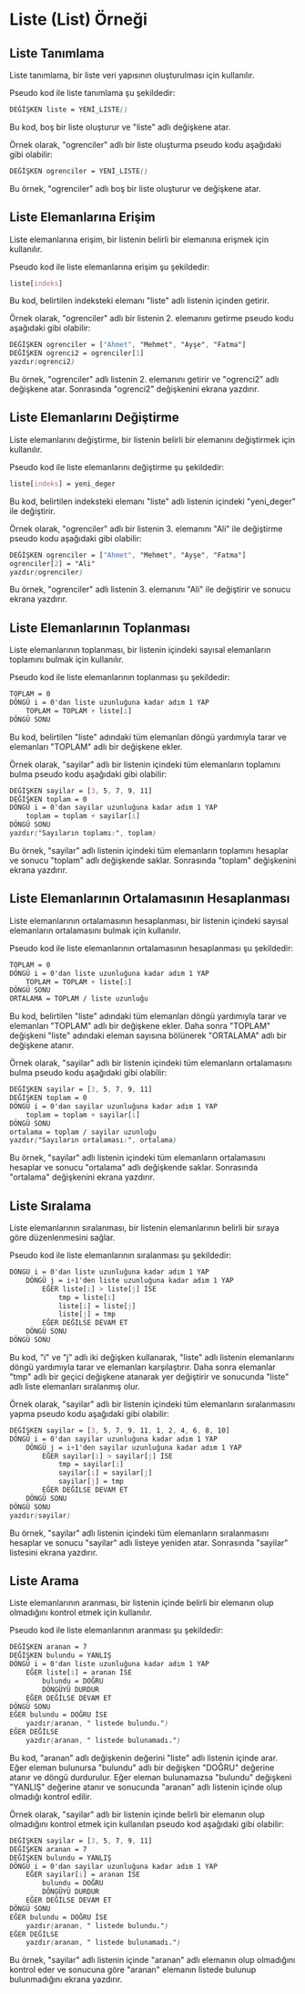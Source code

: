 # Liste (List) Örneği

## Liste Tanımlama

Liste tanımlama, bir liste veri yapısının oluşturulması için kullanılır.

Pseudo kod ile liste tanımlama şu şekildedir:

```css
DEĞİŞKEN liste = YENİ_LISTE()
```

Bu kod, boş bir liste oluşturur ve "liste" adlı değişkene atar.

Örnek olarak, "ogrenciler" adlı bir liste oluşturma pseudo kodu aşağıdaki gibi olabilir:

```css
DEĞİŞKEN ogrenciler = YENİ_LISTE()
```

Bu örnek, "ogrenciler" adlı boş bir liste oluşturur ve değişkene atar.

## Liste Elemanlarına Erişim

Liste elemanlarına erişim, bir listenin belirli bir elemanına erişmek için kullanılır.

Pseudo kod ile liste elemanlarına erişim şu şekildedir:

```css
liste[indeks]
```

Bu kod, belirtilen indeksteki elemanı "liste" adlı listenin içinden getirir.

Örnek olarak, "ogrenciler" adlı bir listenin 2. elemanını getirme pseudo kodu aşağıdaki gibi olabilir:

```css
DEĞİŞKEN ogrenciler = ["Ahmet", "Mehmet", "Ayşe", "Fatma"]
DEĞİŞKEN ogrenci2 = ogrenciler[1]
yazdır(ogrenci2)
```

Bu örnek, "ogrenciler" adlı listenin 2. elemanını getirir ve "ogrenci2" adlı değişkene atar. Sonrasında "ogrenci2" değişkenini ekrana yazdırır.



## Liste Elemanlarını Değiştirme

Liste elemanlarını değiştirme, bir listenin belirli bir elemanını değiştirmek için kullanılır.

Pseudo kod ile liste elemanlarını değiştirme şu şekildedir:

```css
liste[indeks] = yeni_deger
```

Bu kod, belirtilen indeksteki elemanı "liste" adlı listenin içindeki "yeni_deger" ile değiştirir.

Örnek olarak, "ogrenciler" adlı bir listenin 3. elemanını "Ali" ile değiştirme pseudo kodu aşağıdaki gibi olabilir:

```css
DEĞİŞKEN ogrenciler = ["Ahmet", "Mehmet", "Ayşe", "Fatma"]
ogrenciler[2] = "Ali"
yazdır(ogrenciler)
```

Bu örnek, "ogrenciler" adlı listenin 3. elemanını "Ali" ile değiştirir ve sonucu ekrana yazdırır.

## Liste Elemanlarının Toplanması

Liste elemanlarının toplanması, bir listenin içindeki sayısal elemanların toplamını bulmak için kullanılır.

Pseudo kod ile liste elemanlarının toplanması şu şekildedir:

```css
TOPLAM = 0
DÖNGÜ i = 0'dan liste uzunluğuna kadar adım 1 YAP
    TOPLAM = TOPLAM + liste[i]
DÖNGÜ SONU
```

Bu kod, belirtilen "liste" adındaki tüm elemanları döngü yardımıyla tarar ve elemanları "TOPLAM" adlı bir değişkene ekler.

Örnek olarak, "sayilar" adlı bir listenin içindeki tüm elemanların toplamını bulma pseudo kodu aşağıdaki gibi olabilir:

```css
DEĞİŞKEN sayilar = [3, 5, 7, 9, 11]
DEĞİŞKEN toplam = 0
DÖNGÜ i = 0'dan sayilar uzunluğuna kadar adım 1 YAP
    toplam = toplam + sayilar[i]
DÖNGÜ SONU
yazdır("Sayıların toplamı:", toplam)
```

Bu örnek, "sayilar" adlı listenin içindeki tüm elemanların toplamını hesaplar ve sonucu "toplam" adlı değişkende saklar. Sonrasında "toplam" değişkenini ekrana yazdırır.

## Liste Elemanlarının Ortalamasının Hesaplanması

Liste elemanlarının ortalamasının hesaplanması, bir listenin içindeki sayısal elemanların ortalamasını bulmak için kullanılır.

Pseudo kod ile liste elemanlarının ortalamasının hesaplanması şu şekildedir:

```css
TOPLAM = 0
DÖNGÜ i = 0'dan liste uzunluğuna kadar adım 1 YAP
    TOPLAM = TOPLAM + liste[i]
DÖNGÜ SONU
ORTALAMA = TOPLAM / liste uzunluğu
```

Bu kod, belirtilen "liste" adındaki tüm elemanları döngü yardımıyla tarar ve elemanları "TOPLAM" adlı bir değişkene ekler. Daha sonra "TOPLAM" değişkeni "liste" adındaki eleman sayısına bölünerek "ORTALAMA" adlı bir değişkene atanır.

Örnek olarak, "sayilar" adlı bir listenin içindeki tüm elemanların ortalamasını bulma pseudo kodu aşağıdaki gibi olabilir:

```css
DEĞİŞKEN sayilar = [3, 5, 7, 9, 11]
DEĞİŞKEN toplam = 0
DÖNGÜ i = 0'dan sayilar uzunluğuna kadar adım 1 YAP
    toplam = toplam + sayilar[i]
DÖNGÜ SONU
ortalama = toplam / sayilar uzunluğu
yazdır("Sayıların ortalaması:", ortalama)
```

Bu örnek, "sayilar" adlı listenin içindeki tüm elemanların ortalamasını hesaplar ve sonucu "ortalama" adlı değişkende saklar. Sonrasında "ortalama" değişkenini ekrana yazdırır.

## Liste Sıralama

Liste elemanlarının sıralanması, bir listenin elemanlarının belirli bir sıraya göre düzenlenmesini sağlar.

Pseudo kod ile liste elemanlarının sıralanması şu şekildedir:

```css
DÖNGÜ i = 0'dan liste uzunluğuna kadar adım 1 YAP
    DÖNGÜ j = i+1'den liste uzunluğuna kadar adım 1 YAP
        EĞER liste[i] > liste[j] İSE
            tmp = liste[i]
            liste[i] = liste[j]
            liste[j] = tmp
        EĞER DEĞİLSE DEVAM ET
    DÖNGÜ SONU
DÖNGÜ SONU
```

Bu kod, "i" ve "j" adlı iki değişken kullanarak, "liste" adlı listenin elemanlarını döngü yardımıyla tarar ve elemanları karşılaştırır. Daha sonra elemanlar "tmp" adlı bir geçici değişkene atanarak yer değiştirir ve sonucunda "liste" adlı liste elemanları sıralanmış olur.

Örnek olarak, "sayilar" adlı bir listenin içindeki tüm elemanların sıralanmasını yapma pseudo kodu aşağıdaki gibi olabilir:

```css
DEĞİŞKEN sayilar = [3, 5, 7, 9, 11, 1, 2, 4, 6, 8, 10]
DÖNGÜ i = 0'dan sayilar uzunluğuna kadar adım 1 YAP
    DÖNGÜ j = i+1'den sayilar uzunluğuna kadar adım 1 YAP
        EĞER sayilar[i] > sayilar[j] İSE
            tmp = sayilar[i]
            sayilar[i] = sayilar[j]
            sayilar[j] = tmp
        EĞER DEĞİLSE DEVAM ET
    DÖNGÜ SONU
DÖNGÜ SONU
yazdır(sayilar)
```

Bu örnek, "sayilar" adlı listenin içindeki tüm elemanların sıralanmasını hesaplar ve sonucu "sayilar" adlı listeye yeniden atar. Sonrasında "sayilar" listesini ekrana yazdırır.

## Liste Arama

Liste elemanlarının aranması, bir listenin içinde belirli bir elemanın olup olmadığını kontrol etmek için kullanılır.

Pseudo kod ile liste elemanlarının aranması şu şekildedir:

```css
DEĞİŞKEN aranan = 7
DEĞİŞKEN bulundu = YANLIŞ
DÖNGÜ i = 0'dan liste uzunluğuna kadar adım 1 YAP
    EĞER liste[i] = aranan İSE
        bulundu = DOĞRU
        DÖNGÜYÜ DURDUR
    EĞER DEĞİLSE DEVAM ET
DÖNGÜ SONU
EĞER bulundu = DOĞRU İSE
    yazdır(aranan, " listede bulundu.")
EĞER DEĞİLSE
    yazdır(aranan, " listede bulunamadı.")
```

Bu kod, "aranan" adlı değişkenin değerini "liste" adlı listenin içinde arar. Eğer eleman bulunursa "bulundu" adlı bir değişken "DOĞRU" değerine atanır ve döngü durdurulur. Eğer eleman bulunamazsa "bulundu" değişkeni "YANLIŞ" değerine atanır ve sonucunda "aranan" adlı listenin içinde olup olmadığı kontrol edilir.

Örnek olarak, "sayilar" adlı bir listenin içinde belirli bir elemanın olup olmadığını kontrol etmek için kullanılan pseudo kod aşağıdaki gibi olabilir:

```css
DEĞİŞKEN sayilar = [3, 5, 7, 9, 11]
DEĞİŞKEN aranan = 7
DEĞİŞKEN bulundu = YANLIŞ
DÖNGÜ i = 0'dan sayilar uzunluğuna kadar adım 1 YAP
    EĞER sayilar[i] = aranan İSE
        bulundu = DOĞRU
        DÖNGÜYÜ DURDUR
    EĞER DEĞİLSE DEVAM ET
DÖNGÜ SONU
EĞER bulundu = DOĞRU İSE
    yazdır(aranan, " listede bulundu.")
EĞER DEĞİLSE
    yazdır(aranan, " listede bulunamadı.")
```

Bu örnek, "sayilar" adlı listenin içinde "aranan" adlı elemanın olup olmadığını kontrol eder ve sonucuna göre "aranan" elemanın listede bulunup bulunmadığını ekrana yazdırır.
